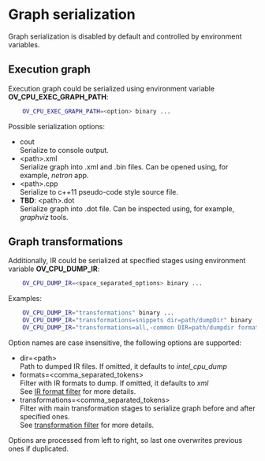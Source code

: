 # Graph serialization

Graph serialization is disabled by default and controlled by environment variables.

## Execution graph

Execution graph could be serialized using environment variable **OV_CPU_EXEC_GRAPH_PATH**:
```sh
    OV_CPU_EXEC_GRAPH_PATH=<option> binary ...
```
Possible serialization options:
* cout\
Serialize to console output.
* \<path\>.xml\
Serialize graph into .xml and .bin files. Can be opened using, for example, *netron* app.
* \<path\>.cpp\
Serialize to c++11 pseudo-code style source file.
* **TBD**: \<path\>.dot\
Serialize graph into .dot file. Can be inspected using, for example, *graphviz* tools.

## Graph transformations

Additionally, IR could be serialized at specified stages using environment variable **OV_CPU_DUMP_IR**:
```sh
    OV_CPU_DUMP_IR=<space_separated_options> binary ...
```

Examples:
```sh
    OV_CPU_DUMP_IR="transformations" binary ...
    OV_CPU_DUMP_IR="transformations=snippets dir=path/dumpDir" binary ...
    OV_CPU_DUMP_IR="transformations=all,-common DIR=path/dumpdir formats=svg,xml" binary ...
```

Option names are case insensitive, the following options are supported:
* dir=\<path\>\
Path to dumped IR files. If omitted, it defaults to *intel_cpu_dump*
* formats=<comma_separated_tokens>\
Filter with IR formats to dump. If omitted, it defaults to *xml*\
See [IR format filter](debug_caps_filters.md#ir-format-filter) for more details.
* transformations=<comma_separated_tokens>\
Filter with main transformation stages to serialize graph before and after specified ones.\
See [transformation filter](debug_caps_filters.md#transformation-filter) for more details.

Options are processed from left to right, so last one overwrites previous ones if duplicated.
